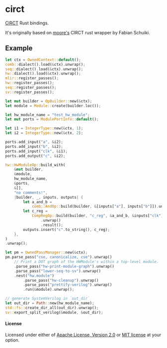 # circt
[CIRCT](https://github.com/llvm/circt) Rust bindings. 

It's originally based on [moore's](https://github.com/fabianschuiki/moore) CIRCT rust wrapper by Fabian Schuiki.

## Example
```rust
let ctx = OwnedContext::default();
comb::dialect().load(&ctx).unwrap();
seq::dialect().load(&ctx).unwrap();
hw::dialect().load(&ctx).unwrap();
mlir::register_passes();
hw::register_passes();
seq::register_passes();
sv::register_passes();

let mut builder = OpBuilder::new(&ctx);
let module = Module::create(builder.loc());

let hw_module_name = "test_hw_module";
let mut ports = ModulePortInfo::default();

let i1 = IntegerType::new(&ctx, 1);
let i2 = IntegerType::new(&ctx, 2);

ports.add_input("a", &i2);
ports.add_input("b", &i2);
ports.add_input("clk", &i1);
ports.add_output("c", &i2);

hw::HwModuleOp::build_with(
    &mut builder,
    &module,
    hw_module_name,
    &ports,
    &[],
    "no comments!",
    |builder, _, inputs, outputs| {
        let a_and_b =
            comb::AndOp::build(builder, &[inputs["a"], inputs["b"]]).unwrap().result();
        let c_reg =
            CompRegOp::build(builder, "c_reg", &a_and_b, &inputs["clk"], None, None)
                .unwrap()
                .result();
        outputs.insert("c".to_string(), c_reg);
    },
)
.unwrap();

let pm = OwnedPassManager::new(&ctx);
pm.parse_pass("cse, canonicalize, cse").unwrap()
    // Print a DOT graph of the HWModule's within a top-level module.
    .parse_pass("hw-print-module-graph").unwrap()
    .parse_pass("lower-seq-to-sv").unwrap()
    .nest("hw.module")
        .parse_pass("hw-cleanup").unwrap()
        .parse_pass("prettify-verilog").unwrap()
        .run(&module).unwrap();

// generate SystemVerilog in `out_dir`
let out_dir = Path::new(hw_module_name);
std::fs::create_dir_all(out_dir).unwrap();
sv::export_split_verilog(&module, &out_dir);
```

#### License
Licensed under either of <a href="License-Apache.md">Apache License, Version 2.0</a> or <a href="License-MIT.md">MIT license</a> at your option.
